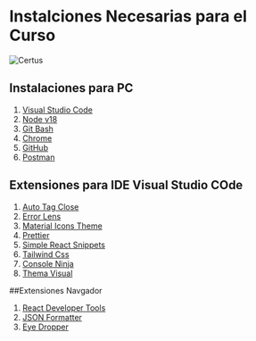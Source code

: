 # Instalciones Necesarias para el Curso

![Certus](https://www.certus.edu.pe/wp-content/uploads/2018/12/certus-logo-1-01-copy-3@2x.png](https://www.certus.edu.pe/wp-content/uploads/2022/09/logo-certus-blanco-4.png)https://www.certus.edu.pe/wp-content/uploads/2022/09/logo-certus-blanco-4.png)

  ## Instalaciones para PC
  1. [Visual Studio Code](http://www.limni.net](https://code.visualstudio.com)https://code.visualstudio.com)
  2. [Node v18](https://nodejs.org/en)
  3. [Git Bash](https://git-scm.com/downloads)
  4. [Chrome](https://www.google.com/chrome/)
  5. [GitHub](https://github.com)
  6. [Postman](https://www.postman.com)

 ## Extensiones para IDE Visual Studio COde
 1. [Auto Tag Close](https://marketplace.visualstudio.com/items?itemName=formulahendry.auto-close-tag)
 2. [Error Lens](https://marketplace.visualstudio.com/items?itemName=usernamehw.errorlens)
 3. [Material Icons Theme](https://marketplace.visualstudio.com/items?itemName=PKief.material-icon-theme)
 4. [Prettier](https://prettier.io)
 5. [Simple React Snippets](https://marketplace.visualstudio.com/items?itemName=burkeholland.simple-react-snippets)
 6. [Tailwind Css](https://marketplace.visualstudio.com/items?itemName=bradlc.vscode-tailwindcss)
 7. [Console Ninja](https://console-ninja.com)
 8. [Thema Visual](https://vscodethemes.com/e/enkia.tokyo-night/tokyo-night)

##Extensiones Navgador

1. [React Developer Tools](https://chrome.google.com/webstore/detail/react-developer-tools/fmkadmapgofadopljbjfkapdkoienihi?hl=es)
2. [JSON Formatter](https://chrome.google.com/webstore/detail/json-formatter/bcjindcccaagfpapjjmafapmmgkkhgoa)
3. [Eye Dropper](https://chrome.google.com/webstore/detail/eye-dropper/hmdcmlfkchdmnmnmheododdhjedfccka)



